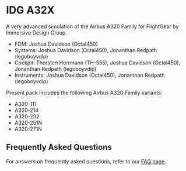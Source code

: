 # IDG A32X
A very advanced simulation of the Airbus A320 Family for FlightGear by Immersive Design Group.

- FDM: Joshua Davidson (Octal450)
- Systems: Joshua Davidson (Octal450), Jonanthan Redpath (legoboyvdlp)
- Cockpit: Thorsten Herrmann (TH-555), Joshua Davidson (Octal450), Jonanthan Redpath (legoboyvdlp)
- Instruments: Joshua Davidson (Octal450), Jonanthan Redpath (legoboyvdlp)

Present pack includes the following Airbus A320 Family variants:
- A320-111
- A320-214
- A320-232
- A320-251N
- A320-271N

## Frequently Asked Questions
For answers on frequently asked questions, refer to our [FAQ page](https://github.com/Octal450/IDG-A32X/blob/master/FAQ.md).
